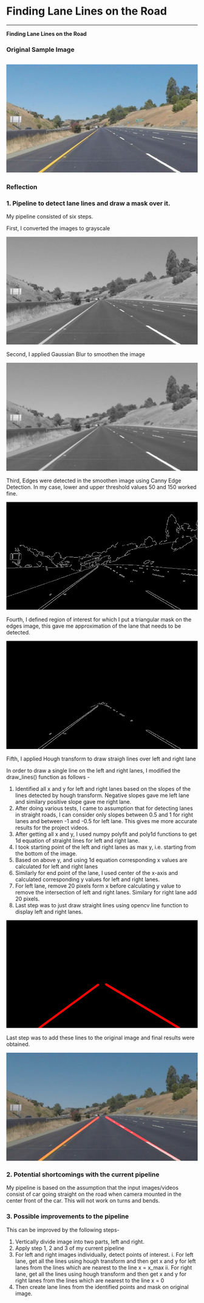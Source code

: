 # **Finding Lane Lines on the Road** 
---
[//]: # (Image References)

[image1]: ./test_images_output/gray.jpg "Grayscale"
[image2]: ./test_images_output/blur_gray.jpg "Gaussian Blur"
[image3]: ./test_images_output/edges.jpg "Canny Edge Detection"
[image4]: ./test_images_output/masked_edges.jpg "Region of interest"
[image5]: ./test_images_output/lines.jpg "Hough Transform"
[image6]: ./test_images_output/masked_image.jpg "Final Image"
[image7]: ./test_images/solidYellowCurve2.jpg "Original Image"
**Finding Lane Lines on the Road**

### Original Sample Image
![alt text][image7]
---

### Reflection

### 1. Pipeline to detect lane lines and draw a mask over it.

My pipeline consisted of six steps. 

First, I converted the images to grayscale

![alt text][image1]

Second, I applied Gaussian Blur to smoothen the image

![alt text][image2]

Third, Edges were detected in the smoothen image using Canny Edge Detection.
In my case, lower and upper threshold values 50 and 150 worked fine.

![alt text][image3]

Fourth, I defined region of interest for which I put a triangular mask on the edges image, this gave me approximation of the lane that needs to be detected.

![alt text][image4]

Fifth, I applied Hough transform to draw straigh lines over left and right lane

In order to draw a single line on the left and right lanes, I modified the draw_lines() function as follows -
1. Identified all x and y for left and right lanes based on the slopes of the lines detected by hough transform. Negative slopes gave me left lane and similary positive slope gave me right lane.
2. After doing various tests, I came to assumption that for detecting lanes in straight roads, I can consider only slopes between 0.5 and 1 for right lanes and between -1 and -0.5 for left lane. This gives me more accurate results for the project videos.
3. After getting all x and y, I used numpy polyfit and poly1d functions to get 1d equation of straight lines for left and right lane.
4. I took starting point of the left and right lanes as max y, i.e. starting from the bottom of the image.
5. Based on above y, and using 1d equation corresponding x values are calculated for left and right lanes
6. Similarly for end point of the lane, I used center of the x-axis and calculated corresponding y values for left and right lanes.
7. For left lane, remove 20 pixels form x before calculating y value to remove the intersection of left and right lanes. Similary for right lane add 20 pixels.
8. Last step was to just draw straight lines using opencv line function to display left and right lanes.

![alt text][image5]

Last step was to add these lines to the original image and final results were obtained.

![alt text][image6]



### 2. Potential shortcomings with the current pipeline

My pipeline is based on the assumption that the input images/videos consist of car going straight on the road when camera mounted in the center front of the car.
This will not work on turns and bends.

### 3. Possible improvements to the pipeline

This can be improved by the following steps-

1. Vertically divide image into two parts, left and right.
2. Apply step 1, 2 and 3 of my current pipeline
3. For left and right images individually, detect points of interest.
       i. For left lane, get all the lines using hough transform and then get x and y for left lanes from the lines which are nearest to the line x = x_max
       ii. For right lane, get all the lines using hough transform and then get x and y for right lanes from the lines which are nearest to the line x = 0
4. Then create lane lines from the identified points and mask on original image.

